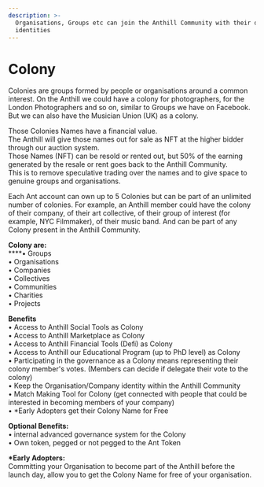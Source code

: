 ```yaml
---
description: >-
  Organisations, Groups etc can join the Anthill Community with their own
  identities
---
```


# Colony

Colonies are groups formed by people or organisations around a common interest. On the Anthill we could have a colony for photographers, for the London Photographers and so on, similar to Groups we have on Facebook. But we can also have the Musician Union (UK) as a colony.&#x20;

Those Colonies Names have a financial value. \
The Anthill will give those names out for sale as NFT at the higher bidder through our auction system. \
Those Names (NFT) can be resold or rented out, but 50% of the earning generated by the resale or rent goes back to the Anthill Community. \
This is to remove speculative trading over the names and to give space to genuine groups and organisations.&#x20;

Each Ant account can own up to 5 Colonies but can be part of an unlimited number of colonies. For example, an Anthill member could have the colony of their company, of their art collective, of their group of interest (for example, NYC Filmmaker), of their music band. And can be part of any Colony present in the Anthill Community.

**Colony are:** \
****• Groups \
• Organisations \
• Companies \
• Collectives \
• Communities \
• Charities \
• Projects

**Benefits** \
• Access to Anthill Social Tools as Colony \
• Access to Anthill Marketplace as Colony \
• Access to Anthill Financial Tools (Defi) as Colony \
• Access to Anthill our Educational Program (up to PhD level) as Colony \
• Participating in the governance as a Colony means representing their colony member's votes. (Members can decide if delegate their vote to the colony) \
• Keep the Organisation/Company identity within the Anthill Community \
• Match Making Tool for Colony (get connected with people that could be interested in becoming members of your company) \
•  \*Early Adopters get their Colony Name for Free

**Optional Benefits:** \
• internal advanced governance system for the Colony\
• Own token, pegged or not pegged to the Ant Token

**\*Early Adopters:** \
Committing your Organisation to become part of the Anthill before the launch day, allow you to get the Colony Name for free of your organisation.
